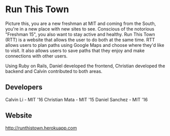 Run This Town
=======

Picture this, you are a new freshman at MIT and coming from the South, you're in a new place with new sites to see. Conscious of the notorious "Freshman 15", you also want to stay active and healthy. Run This Town (RTT) is a website that allows the user to do both at the same time. RTT allows users to plan paths using Google Maps and choose where they'd like to visit. It also allows users to save paths that they enjoy and make connections with other users. 

Using Ruby on Rails, Daniel developed the frontend, Christian developed the backend and Calvin contributed to both areas. 

Developers 
----------

Calvin Li - MIT '16
Christian Mata - MIT '15
Daniel Sanchez - MIT '16

Website
-------
http://runthistown.herokuapp.com 
